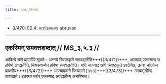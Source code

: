 ```yaml
---
title: १३६ टिप्पन्यः

---
```

- 3/470: E2,4: vṛṇīṣvevy abruvan

____________________________________________


## एकस्मिन् समवत्तशब्दात् // MS_३,५.३ //

आदित्ये चरौ प्रायणीये श्रूयते - अग्नये स्विष्टकृते समवद्यतीति+++({3/471})+++, आज्याद् एकस्माच् च हविषो ऽवद्यतीति, मिश्रस्यान्येन हविषा समवद्यतीति। यदि चाज्याद् अपि स्विष्टकृते ऽवदीयेत, ततश् चोदकेन प्रापणीय+++({3/472})+++ आज्यावदाने क्रियमाणे [३४३]+++({3/473})+++ समवद्यतीत्य् उपपद्यते। इतरथा चरोर् एकस्माद् अवद्यतीत्य् अभविष्यत्।
